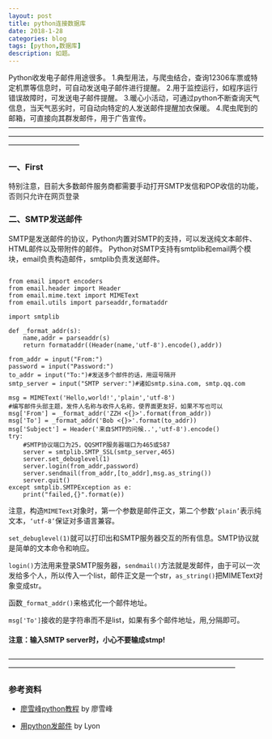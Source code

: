```yaml
---
layout: post
title: python连接数据库
date: 2018-1-28
categories: blog
tags: [python,数据库]
description: 如题。
---
```


Python收发电子邮件用途很多。
1.典型用法，与爬虫结合，查询12306车票或特定机票等信息时，可自动发送电子邮件进行提醒。
2.用于监控运行，如程序运行错误故障时，可发送电子邮件提醒。
3.暖心小活动，可通过python不断查询天气信息，当天气恶劣时，可自动向特定的人发送邮件提醒加衣保暖。
4.爬虫爬到的邮箱，可直接向其群发邮件，用于广告宣传。
——————————————————————————————————————————————————————————————————————————————————
### 一、First
特别注意，目前大多数邮件服务商都需要手动打开SMTP发信和POP收信的功能，否则只允许在网页登录
### 二、SMTP发送邮件
SMTP是发送邮件的协议，Python内置对SMTP的支持，可以发送纯文本邮件、HTML邮件以及带附件的邮件。
Python对SMTP支持有smtplib和email两个模块，email负责构造邮件，smtplib负责发送邮件。
<pre><code>
from email import encoders
from email.header import Header
from email.mime.text import MIMEText
from email.utils import parseaddr,formataddr

import smtplib

def _format_addr(s):
    name,addr = parseaddr(s)
    return formataddr((Header(name,'utf-8').encode(),addr))

from_addr = input("From:")
password = input("Password:")
to_addr = input("To:")#发送多个邮件的话，用逗号隔开
smtp_server = input("SMTP server:")#诸如smtp.sina.com, smtp.qq.com

msg = MIMEText('Hello,world!','plain','utf-8')
#编写邮件头部主题，发件人名称与收件人名称，使界面更友好，如果不写也可以
msg['From'] = _format_addr('ZZH <{}>'.format(from_addr))
msg['To'] = _format_addr('Bob <{}>'.format(to_addr))
msg['Subject'] = Header('来自SMTP的问候..','utf-8').encode()
try:
    #SMTP协议端口为25，QQSMTP服务器端口为465或587
    server = smtplib.SMTP_SSL(smtp_server,465)
    server.set_debuglevel(1)
    server.login(from_addr,password)
    server.sendmail(from_addr,[to_addr],msg.as_string())
    server.quit()
except smtplib.SMTPException as e:
    print("failed,{}".format(e))
</code></pre>

注意，构造<code>MIMEText</code>对象时，第一个参数是邮件正文，第二个参数<code>‘plain’</code>表示纯文本，<code>‘utf-8’</code>保证对多语言兼容。

<code>set_debuglevel(1)</code>就可以打印出和SMTP服务器交互的所有信息。SMTP协议就是简单的文本命令和响应。

<code>login()</code>方法用来登录SMTP服务器，<code>sendmail()</code>方法就是发邮件，由于可以一次发给多个人，所以传入一个list，邮件正文是一个str，<code>as_string()</code>把MIMEText对象变成str。

函数<code>_format_addr()</code>来格式化一个邮件地址。

<code>msg['To']</code>接收的是字符串而不是list，如果有多个邮件地址，用,分隔即可。

#### 注意：输入SMTP server时，小心不要输成stmp!
————————————————————————————————————————————————————————————————————
### 参考资料
* [廖雪峰python教程](https://www.liaoxuefeng.com/wiki/0014316089557264a6b348958f449949df42a6d3a2e542c000) by 廖雪峰

* [用python发邮件](https://zhuanlan.zhihu.com/p/33192111) by Lyon










